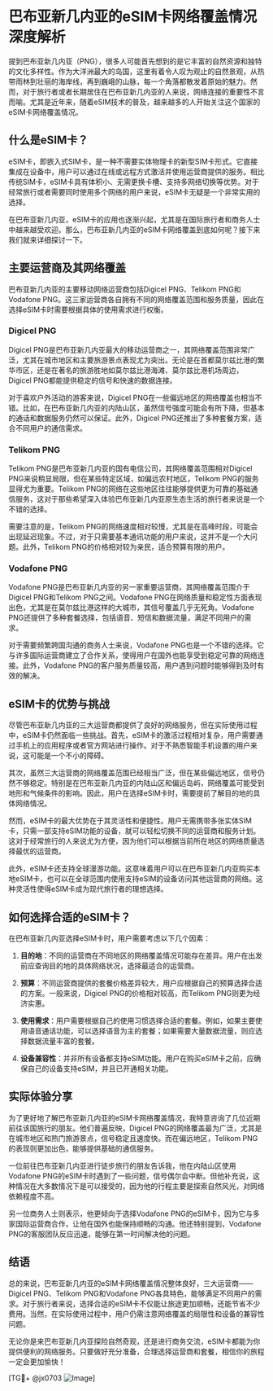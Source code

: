 # 巴布亚新几内亚的eSIM卡网络覆盖情况深度解析

提到巴布亚新几内亚（PNG），很多人可能首先想到的是它丰富的自然资源和独特的文化多样性。作为大洋洲最大的岛国，这里有着令人叹为观止的自然景观，从热带雨林到壮丽的海岸线，再到巍峨的山脉，每一个角落都散发着原始的魅力。然而，对于旅行者或者长期居住在巴布亚新几内亚的人来说，网络连接的重要性不言而喻。尤其是近年来，随着eSIM技术的普及，越来越多的人开始关注这个国家的eSIM卡网络覆盖情况。

## 什么是eSIM卡？

eSIM卡，即嵌入式SIM卡，是一种不需要实体物理卡的新型SIM卡形式。它直接集成在设备中，用户可以通过在线或远程方式激活并使用运营商提供的服务。相比传统SIM卡，eSIM卡具有体积小、无需更换卡槽、支持多网络切换等优势。对于经常旅行或者需要同时使用多个网络的用户来说，eSIM卡无疑是一个非常实用的选择。

在巴布亚新几内亚，eSIM卡的应用也逐渐兴起，尤其是在国际旅行者和商务人士中越来越受欢迎。那么，巴布亚新几内亚的eSIM卡网络覆盖到底如何呢？接下来我们就来详细探讨一下。

## 主要运营商及其网络覆盖

巴布亚新几内亚的主要移动网络运营商包括Digicel PNG、Telikom PNG和Vodafone PNG。这三家运营商各自拥有不同的网络覆盖范围和服务质量，因此在选择eSIM卡时需要根据具体的使用需求进行权衡。

### Digicel PNG

Digicel PNG是巴布亚新几内亚最大的移动运营商之一，其网络覆盖范围非常广泛，尤其在城市地区和主要旅游景点表现尤为突出。无论是在首都莫尔兹比港的繁华市区，还是在著名的旅游胜地如莫尔兹比港海滩、莫尔兹比港机场周边，Digicel PNG都能提供稳定的信号和快速的数据连接。

对于喜欢户外活动的游客来说，Digicel PNG在一些偏远地区的网络覆盖也相当不错。比如，在巴布亚新几内亚的内陆山区，虽然信号强度可能会有所下降，但基本的通话和数据服务仍然可以保证。此外，Digicel PNG还推出了多种套餐方案，适合不同用户的通信需求。

### Telikom PNG

Telikom PNG是巴布亚新几内亚的国有电信公司，其网络覆盖范围相对Digicel PNG来说稍显局限，但在某些特定区域，如偏远农村地区，Telikom PNG的服务显得尤为重要。Telikom PNG的网络在这些地区往往能够提供更为可靠的基础通信服务，这对于那些希望深入体验巴布亚新几内亚原生态生活的旅行者来说是一个不错的选择。

需要注意的是，Telikom PNG的网络速度相对较慢，尤其是在高峰时段，可能会出现延迟现象。不过，对于只需要基本通讯功能的用户来说，这并不是一个大问题。此外，Telikom PNG的价格相对较为亲民，适合预算有限的用户。

### Vodafone PNG

Vodafone PNG是巴布亚新几内亚的另一家重要运营商，其网络覆盖范围介于Digicel PNG和Telikom PNG之间。Vodafone PNG在网络质量和稳定性方面表现出色，尤其是在莫尔兹比港这样的大城市，其信号覆盖几乎无死角。Vodafone PNG还提供了多种套餐选择，包括语音、短信和数据流量，满足不同用户的需求。

对于需要频繁跨国沟通的商务人士来说，Vodafone PNG也是一个不错的选择。它与许多国际运营商建立了合作关系，使得用户在国外也能享受到稳定可靠的网络连接。此外，Vodafone PNG的客户服务质量较高，用户遇到问题时能够得到及时有效的解决。

## eSIM卡的优势与挑战

尽管巴布亚新几内亚的三大运营商都提供了良好的网络服务，但在实际使用过程中，eSIM卡仍然面临一些挑战。首先，eSIM卡的激活过程相对复杂，用户需要通过手机上的应用程序或者官方网站进行操作。对于不熟悉智能手机设置的用户来说，这可能是一个不小的障碍。

其次，虽然三大运营商的网络覆盖范围已经相当广泛，但在某些偏远地区，信号仍然不够稳定。特别是在巴布亚新几内亚的内陆山区和偏远岛屿，网络覆盖可能受到地形和气候条件的影响。因此，用户在选择eSIM卡时，需要提前了解目的地的具体网络情况。

然而，eSIM卡的最大优势在于其灵活性和便捷性。用户无需携带多张实体SIM卡，只需一部支持eSIM功能的设备，就可以轻松切换不同的运营商和服务计划。这对于经常旅行的人来说尤为方便，因为他们可以根据当前所在地区的网络质量选择最优的运营商。

此外，eSIM卡还支持全球漫游功能。这意味着用户可以在巴布亚新几内亚购买本地eSIM卡，也可以在全球范围内使用支持eSIM的设备访问其他运营商的网络。这种灵活性使得eSIM卡成为现代旅行者的理想选择。

## 如何选择合适的eSIM卡？

在巴布亚新几内亚选择eSIM卡时，用户需要考虑以下几个因素：

1. **目的地**：不同的运营商在不同地区的网络覆盖情况可能存在差异。用户在出发前应查询目的地的具体网络状况，选择最适合的运营商。

2. **预算**：不同运营商提供的套餐价格差异较大，用户应根据自己的预算选择合适的方案。一般来说，Digicel PNG的价格相对较高，而Telikom PNG则更为经济实惠。

3. **使用需求**：用户需要根据自己的使用习惯选择合适的套餐。例如，如果主要使用语音通话功能，可以选择语音为主的套餐；如果需要大量数据流量，则应选择数据流量丰富的套餐。

4. **设备兼容性**：并非所有设备都支持eSIM功能。用户在购买eSIM卡之前，应确保自己的设备支持eSIM，并且已开通相关功能。

## 实际体验分享

为了更好地了解巴布亚新几内亚的eSIM卡网络覆盖情况，我特意咨询了几位近期前往该国旅行的朋友。他们普遍反映，Digicel PNG的网络覆盖最为广泛，尤其是在城市地区和热门旅游景点，信号稳定且速度快。而在偏远地区，Telikom PNG的表现则更加出色，能够提供基础的通信服务。

一位前往巴布亚新几内亚进行徒步旅行的朋友告诉我，他在内陆山区使用Vodafone PNG的eSIM卡时遇到了一些问题，信号偶尔会中断。但他补充说，这种情况在大多数情况下是可以接受的，因为他的行程主要是探索自然风光，对网络依赖程度不高。

另一位商务人士则表示，他更倾向于选择Vodafone PNG的eSIM卡，因为它与多家国际运营商合作，让他在国外也能保持顺畅的沟通。他还特别提到，Vodafone PNG的客服团队反应迅速，能够在第一时间解决他的问题。

## 结语

总的来说，巴布亚新几内亚的eSIM卡网络覆盖情况整体良好，三大运营商——Digicel PNG、Telikom PNG和Vodafone PNG各具特色，能够满足不同用户的需求。对于旅行者来说，选择合适的eSIM卡不仅能让旅途更加顺畅，还能节省不少费用。当然，在实际使用过程中，用户仍需注意网络覆盖的局限性和设备的兼容性问题。

无论你是来巴布亚新几内亚探险自然奇观，还是进行商务交流，eSIM卡都能为你提供便利的网络服务。只要做好充分准备，合理选择运营商和套餐，相信你的旅程一定会更加愉快！

[TG💪+ @jx0703 ![Image](https://github.com/user-attachments/assets/dbca1d08-cadb-493c-b0ec-ad6f7a83f270)]